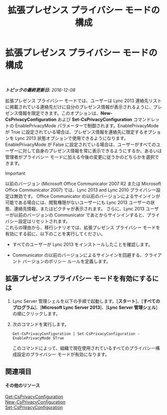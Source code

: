 ﻿---
title: 拡張プレゼンス プライバシー モードの構成
TOCTitle: 拡張プレゼンス プライバシー モードの構成
ms:assetid: e7a6b873-486d-4dfb-a967-c48f61f237f3
ms:mtpsurl: https://technet.microsoft.com/ja-jp/library/Gg399028(v=OCS.15)
ms:contentKeyID: 48274009
ms.date: 12/10/2016
mtps_version: v=OCS.15
ms.translationtype: HT
---

# 拡張プレゼンス プライバシー モードの構成

 

_**トピックの最終更新日:** 2016-12-08_

拡張プレゼンス プライバシー モードでは、ユーザーは Lync 2013 連絡先リストに掲載されている連絡先だけに自分のプレゼンス情報が表示されるように、プレゼンス情報を限定できます。このオプションは、**New-CsPrivacyConfiguration** および **Set-CsPrivacyConfiguration** コマンドレットの EnablePrivacyMode パラメーターで制御されます。EnablePrivacyMode が True に設定されている場合は、プレゼンス情報を連絡先に限定するオプションを Lync 2013 状態オプションで使用できるようになります。 EnablePrivacyMode が False に設定されている場合は、ユーザーがすべてのユーザーに対して自身のプレゼンス情報を常に表示できるようにするか、あるいは管理者がプライバシー モードに加える今後の変更に従うかのどちらかを選択できます。


> [!IMPORTANT]
> 以前のバージョン (Microsoft Office Communicator 2007 R2 または Microsoft Office Communicator 2007) では、Lync 2013 and Lync 2010 プライバシー設定は無効です。 Office Communicator の以前のバージョンによるサインインが可能である場合には、閲覧権限がないユーザーにも Lync 2013 ユーザーの状態、連絡先情報、またはピクチャが表示されます。 さらに、Lync 2013 ユーザーが以前のバージョンの Communicator であとからサインインすると、プライバシー設定はリセットされます。<BR>これらの理由から、移行シナリオでは、拡張プレゼンス プライバシー モードを有効にする前に、以下のことを実行してください。 
> <UL>
> <LI>
> <P>すべてのユーザーが Lync 2013 をインストールしたことを確認します。</P>
> <LI>
> <P>Communicator の以前のバージョンによるサインインを回避する、クライアント バージョンのポリシー ルールを定義します。</P></LI></UL>



## 拡張プレゼンス プライバシー モードを有効にするには

1.  Lync Server 管理シェルを以下の手順で起動します。\[**スタート**\]、\[**すべてのプログラム**\]、\[**Microsoft Lync Server 2013**\]、\[**Lync Server 管理シェル**\] の順にクリックします。

2.  次のコマンドを実行します。
    
        Get-CsPrivacyConfiguration | Set-CsPrivacyConfiguration -EnablePrivacyMode $True
    
    このコマンドによって、組織で現在使用されているすべてのプライバシー構成設定のプライバシー モードが有効になります。

## 関連項目

#### その他のリソース

[Get-CsPrivacyConfiguration](https://docs.microsoft.com/en-us/powershell/module/skype/Get-CsPrivacyConfiguration)  
[New-CsPrivacyConfiguration](new-csprivacyconfiguration.md)  
[Set-CsPrivacyConfiguration](https://docs.microsoft.com/en-us/powershell/module/skype/Set-CsPrivacyConfiguration)


